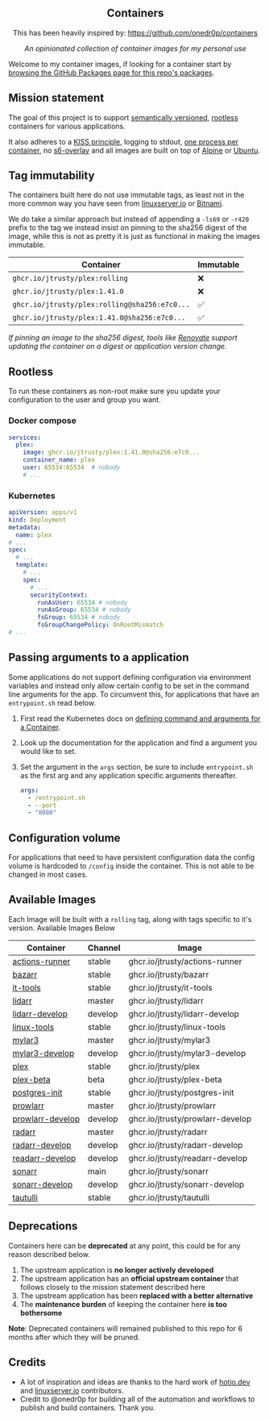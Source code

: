 <!---
NOTE: AUTO-GENERATED FILE
to edit this file, instead edit its template at: ./github/scripts/templates/README.md.j2
-->
<div align="center">


## Containers

This has been heavily inspired by: https://github.com/onedr0p/containers

_An opinionated collection of container images for my personal use_

</div>

Welcome to my container images, if looking for a container start by [browsing the GitHub Packages page for this repo's packages](https://github.com/jtrusty?tab=packages&repo_name=containers).

## Mission statement

The goal of this project is to support [semantically versioned](https://semver.org/), [rootless](https://rootlesscontaine.rs/) containers for various applications.

It also adheres to a [KISS principle](https://en.wikipedia.org/wiki/KISS_principle), logging to stdout, [one process per container](https://testdriven.io/tips/59de3279-4a2d-4556-9cd0-b444249ed31e/), no [s6-overlay](https://github.com/just-containers/s6-overlay) and all images are built on top of [Alpine](https://hub.docker.com/_/alpine) or [Ubuntu](https://hub.docker.com/_/ubuntu).

## Tag immutability

The containers built here do not use immutable tags, as least not in the more common way you have seen from [linuxserver.io](https://fleet.linuxserver.io/) or [Bitnami](https://bitnami.com/stacks/containers).

We do take a similar approach but instead of appending a `-ls69` or `-r420` prefix to the tag we instead insist on pinning to the sha256 digest of the image, while this is not as pretty it is just as functional in making the images immutable.

| Container                                          | Immutable |
|----------------------------------------------------|-----------|
| `ghcr.io/jtrusty/plex:rolling`                      | ❌        |
| `ghcr.io/jtrusty/plex:1.41.0`                      | ❌        |
| `ghcr.io/jtrusty/plex:rolling@sha256:e7c0...`       | ✅        |
| `ghcr.io/jtrusty/plex:1.41.0@sha256:e7c0...`       | ✅        |

_If pinning an image to the sha256 digest, tools like [Renovate](https://github.com/renovatebot/renovate) support updating the container on a digest or application version change._

## Rootless

To run these containers as non-root make sure you update your configuration to the user and group you want.

### Docker compose

```yaml
services:
  plex:
    image: ghcr.io/jtrusty/plex:1.41.0@sha256:e7c0...
    container_name: plex
    user: 65534:65534  # nobody
    # ...
```

### Kubernetes

```yaml
apiVersion: apps/v1
kind: Deployment
metadata:
  name: plex
# ...
spec:
  # ...
  template:
    # ...
    spec:
      # ...
      securityContext:
        runAsUser: 65534 # nobody
        runAsGroup: 65534 # nobody
        fsGroup: 65534 # nobody
        fsGroupChangePolicy: OnRootMismatch
# ...
```

## Passing arguments to a application

Some applications do not support defining configuration via environment variables and instead only allow certain config to be set in the command line arguments for the app. To circumvent this, for applications that have an `entrypoint.sh` read below.

1. First read the Kubernetes docs on [defining command and arguments for a Container](https://kubernetes.io/docs/tasks/inject-data-application/define-command-argument-container/).
2. Look up the documentation for the application and find a argument you would like to set.
3. Set the argument in the `args` section, be sure to include `entrypoint.sh` as the first arg and any application specific arguments thereafter.

    ```yaml
    args:
      - /entrypoint.sh
      - --port
      - "8080"
    ```

## Configuration volume

For applications that need to have persistent configuration data the config volume is hardcoded to `/config` inside the container. This is not able to be changed in most cases.

## Available Images

Each Image will be built with a `rolling` tag, along with tags specific to it's version. Available Images Below

Container | Channel | Image
--- | --- | ---
[actions-runner](https://github.com/jtrusty/containers/pkgs/container/actions-runner) | stable | ghcr.io/jtrusty/actions-runner
[bazarr](https://github.com/jtrusty/containers/pkgs/container/bazarr) | stable | ghcr.io/jtrusty/bazarr
[it-tools](https://github.com/jtrusty/containers/pkgs/container/it-tools) | stable | ghcr.io/jtrusty/it-tools
[lidarr](https://github.com/jtrusty/containers/pkgs/container/lidarr) | master | ghcr.io/jtrusty/lidarr
[lidarr-develop](https://github.com/jtrusty/containers/pkgs/container/lidarr-develop) | develop | ghcr.io/jtrusty/lidarr-develop
[linux-tools](https://github.com/jtrusty/containers/pkgs/container/linux-tools) | stable | ghcr.io/jtrusty/linux-tools
[mylar3](https://github.com/jtrusty/containers/pkgs/container/mylar3) | master | ghcr.io/jtrusty/mylar3
[mylar3-develop](https://github.com/jtrusty/containers/pkgs/container/mylar3-develop) | develop | ghcr.io/jtrusty/mylar3-develop
[plex](https://github.com/jtrusty/containers/pkgs/container/plex) | stable | ghcr.io/jtrusty/plex
[plex-beta](https://github.com/jtrusty/containers/pkgs/container/plex-beta) | beta | ghcr.io/jtrusty/plex-beta
[postgres-init](https://github.com/jtrusty/containers/pkgs/container/postgres-init) | stable | ghcr.io/jtrusty/postgres-init
[prowlarr](https://github.com/jtrusty/containers/pkgs/container/prowlarr) | master | ghcr.io/jtrusty/prowlarr
[prowlarr-develop](https://github.com/jtrusty/containers/pkgs/container/prowlarr-develop) | develop | ghcr.io/jtrusty/prowlarr-develop
[radarr](https://github.com/jtrusty/containers/pkgs/container/radarr) | master | ghcr.io/jtrusty/radarr
[radarr-develop](https://github.com/jtrusty/containers/pkgs/container/radarr-develop) | develop | ghcr.io/jtrusty/radarr-develop
[readarr-develop](https://github.com/jtrusty/containers/pkgs/container/readarr-develop) | develop | ghcr.io/jtrusty/readarr-develop
[sonarr](https://github.com/jtrusty/containers/pkgs/container/sonarr) | main | ghcr.io/jtrusty/sonarr
[sonarr-develop](https://github.com/jtrusty/containers/pkgs/container/sonarr-develop) | develop | ghcr.io/jtrusty/sonarr-develop
[tautulli](https://github.com/jtrusty/containers/pkgs/container/tautulli) | stable | ghcr.io/jtrusty/tautulli


## Deprecations

Containers here can be **deprecated** at any point, this could be for any reason described below.

1. The upstream application is **no longer actively developed**
2. The upstream application has an **official upstream container** that follows closely to the mission statement described here
3. The upstream application has been **replaced with a better alternative**
4. The **maintenance burden** of keeping the container here **is too bothersome**

**Note**: Deprecated containers will remained published to this repo for 6 months after which they will be pruned.

## Credits

- A lot of inspiration and ideas are thanks to the hard work of [hotio.dev](https://hotio.dev/) and [linuxserver.io](https://www.linuxserver.io/) contributors.
- Credit to @onedr0p for building all of the automation and workflows to publish and build containers. Thank you.